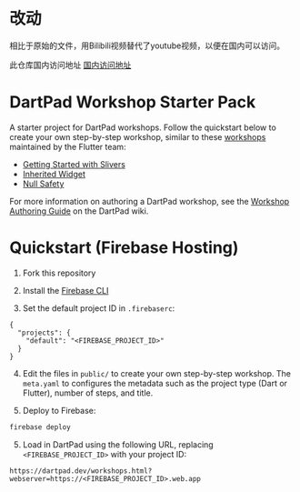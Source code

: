 # 改动
相比于原始的文件，用Bilibili视频替代了youtube视频，以便在国内可以访问。

此仓库国内访问地址
[国内访问地址](https://dartpad.cn/workshops.html?webserver=https://soyloo3.github.io/dartpad_workshop_China/public)

# DartPad Workshop Starter Pack
A starter project for DartPad workshops. Follow the quickstart below to create
your own step-by-step workshop, similar to these
[workshops](https://github.com/flutter/codelabs/tree/master/dartpad_codelabs)
maintained by the Flutter team:

- [Getting Started with Slivers](https://dartpad.dev/workshops.html?webserver=https://dartpad-workshops-io2021.web.app/getting_started_with_slivers)
- [Inherited Widget](https://dartpad.dev/workshops.html?webserver=https://dartpad-workshops-io2021.web.app/inherited_widget)
- [Null Safety](https://dartpad.dev/workshops.html?webserver=https://dartpad-workshops-io2021.web.app/null_safety_workshop)

For more information on authoring a DartPad workshop, see the [Workshop Authoring
Guide](https://github.com/dart-lang/dart-pad/wiki/Workshop-Authoring-Guide) on
the DartPad wiki.


# Quickstart (Firebase Hosting)

1. Fork this repository

2. Install the [Firebase CLI](https://firebase.google.com/docs/cli)

3. Set the default project ID in `.firebaserc`:

```
{
  "projects": {
    "default": "<FIREBASE_PROJECT_ID>"
  }
}
```

4. Edit the files in `public/` to create your own step-by-step workshop. The
   `meta.yaml` to configures the metadata such as the project type (Dart or
   Flutter), number of steps, and title.

4. Deploy to Firebase:

```bash
firebase deploy
```

5. Load in DartPad using the following URL, replacing `<FIREBASE_PROJECT_ID>`
   with your project ID:

```
https://dartpad.dev/workshops.html?webserver=https://<FIREBASE_PROJECT_ID>.web.app
```
